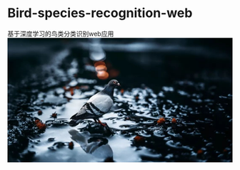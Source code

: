 # Bird-species-recognition-web
基于深度学习的鸟类分类识别web应用
![](https://github.com/Nilyang404/nilyang-images/raw/master/img/Typoraimage-20201121142707466.png)
